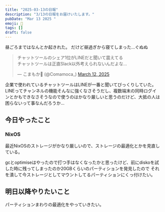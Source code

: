 ```yaml
---
title: "2025-03-13の日報"
description: "3/13の日報をお届けいたします。"
pubDate: "Mar 13 2025 "
emoji: 🦊
tags: []
draft: false
---
```


昼ごろまではなんとか起きれた。 だけど昼過ぎから寝てしまった...ぐぬぬ

<blockquote class="twitter-tweet"><p lang="ja" dir="ltr">チャットツールのシェア1位がLINEだと聞いて震えてる<br>チャットツールは正直Slack以外考えられないんだよな…</p>&mdash; こまもか🦊 (@Comamoca_) <a href="https://twitter.com/Comamoca_/status/1899936844416262650?ref_src=twsrc%5Etfw">March 12, 2025</a></blockquote> <script async src="https://platform.twitter.com/widgets.js" charset="utf-8"></script>

企業で使われているチャットツールはLINEが一番と聞いてびっくりしていた。
LINEってチャンネルの機能そんなに強くなさそうだし、複数端末の同時ログインとかもできなさそうなので使うのはかなり厳しいと思うのだけど、大抵の人は困らないって事なんだろうか...

## 今日やったこと

### NixOS

最近NixOSのストレージがかなり厳しいので、ストレージの最適化とかを見直している。

gcとoptimiseはやったので打つ手はなくなったかと思ったけど、前にdiskoを試した時に残ってしまったのか20GBくらいのパーティションを発見したので
それを潰して今ストレージとしてマウントしてるパーティションにくっ付けたい。

## 明日以降やりたいこと

パーティションまわりの最適化をやっていきたい。
